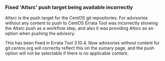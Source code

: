 ### Fixed 'Altsrc' push target being available incorrectly

Altsrc is the push target for the CentOS git repositories. For advisories
without any content to push to CentOS Errata Tool was incorrectly showing the
Altsrc push as a workflow step, and also it was providing Altsrc as an option
when pushing the advisory.

This has been fixed in Errata Tool 3.10.4. Now advisories without content for
git.centos.org will correctly reflect this on the sumary page, and the push
option will not be selectable if there is no applicable content.
